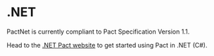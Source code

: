# .NET
PactNet is currently compliant to Pact Specification Version 1.1.

Head to the [.NET Pact website](https://github.com/SEEK-Jobs/pact-net) to get started using Pact in .NET (C#).